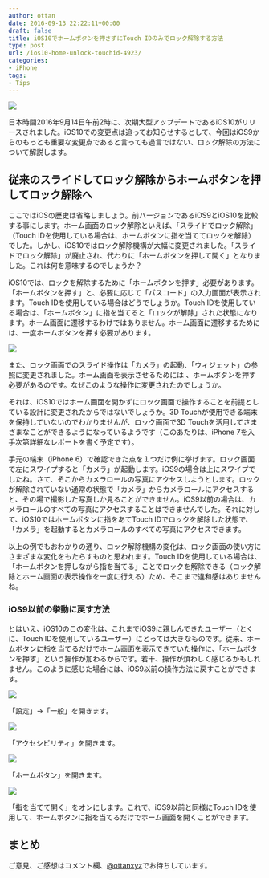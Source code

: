 ```yaml
---
author: ottan
date: 2016-09-13 22:22:11+00:00
draft: false
title: iOS10でホームボタンを押さずにTouch IDのみでロック解除する方法
type: post
url: /ios10-home-unlock-touchid-4923/
categories:
- iPhone
tags:
- Tips
---
```


![](/images/2016/09/160912-57d6abc0b0915.jpg)






日本時間2016年9月14日午前2時に、次期大型アップデートであるiOS10がリリースされました。iOS10での変更点は追ってお知らせするとして、今回はiOS9からのもっとも重要な変更点であると言っても過言ではない、ロック解除の方法について解説します。





## 従来のスライドしてロック解除からホームボタンを押してロック解除へ





ここではiOSの歴史は省略しましょう。前バージョンであるiOS9とiOS10を比較する事にします。ホーム画面のロック解除といえば、「スライドでロック解除」（Touch IDを使用している場合は、ホームボタンに指を当ててロックを解除）でした。しかし、iOS10ではロック解除機構が大幅に変更されました。「スライドでロック解除」が廃止され、代わりに「ホームボタンを押して開く」となりました。これは何を意味するのでしょうか？





iOS10では、ロックを解除するために「ホームボタンを押す」必要があります。「ホームボタンを押す」と、必要に応じて「パスコード」の入力画面が表示されます。Touch IDを使用している場合はどうでしょうか。Touch IDを使用している場合は、「ホームボタン」に指を当てると「ロックが解除」された状態になります。ホーム画面に遷移するわけではありません。ホーム画面に遷移するためには、一度ホームボタンを押す必要があります。





![](/images/2016/09/160912-57d6abcae45ae.png)






また、ロック画面でのスライド操作は「カメラ」の起動、「ウィジェット」の参照に変更されました。ホーム画面を表示させるためには
、ホームボタンを押す必要があるのです。なぜこのような操作に変更されたのでしょうか。





それは、iOS10ではホーム画面を開かずにロック画面で操作することを前提としている設計に変更されたからではないでしょうか。3D Touchが使用できる端末を保持していないのでわかりませんが、ロック画面で3D Touchを活用してさまざまなことができるようになっているようです（このあたりは、iPhone 7を入手次第詳細なレポートを書く予定です）。





手元の端末（iPhone 6）で確認できた点を１つだけ例に挙げます。ロック画面で左にスワイプすると「カメラ」が起動します。iOS9の場合は上にスワイプでしたね。さて、そこからカメラロールの写真にアクセスしようとします。ロックが解除されていない通常の状態で「カメラ」からカメラロールにアクセスすると、その場で撮影した写真しか見ることができません。iOS9以前の場合は、カメラロールのすべての写真にアクセスすることはできませんでした。それに対して、iOS10ではホームボタンに指をあてTouch IDでロックを解除した状態で、「カメラ」を起動するとカメラロールのすべての写真にアクセスできます。





以上の例でもおわかりの通り、ロック解除機構の変化は、ロック画面の使い方にさまざまな変化をもたらすものと思われます。Touch IDを使用している場合は、「ホームボタンを押しながら指を当てる」ことでロックを解除できる（ロック解除とホーム画面の表示操作を一度に行える）ため、そこまで違和感はありませんね。





### iOS9以前の挙動に戻す方法





とはいえ、iOS10のこの変化は、これまでiOS9に親しんできたユーザー（とくに、Touch IDを使用しているユーザー）にとっては大きなものです。従来、ホームボタンに指を当てるだけでホーム画面を表示できていた操作に、「ホームボタンを押す」という操作が加わるからです。若干、操作が煩わしく感じるかもしれません。このように感じた場合には、iOS9以前の操作方法に戻すことができます。





![](/images/2016/09/160912-57d6abd280c51.png)






「設定」→「一般」を開きます。





![](/images/2016/09/160912-57d6abd7db9af.png)






「アクセシビリティ」を開きます。





![](/images/2016/09/160912-57d6abdc8dbd2.png)






「ホームボタン」を開きます。





![](/images/2016/09/160912-57d6b0814ade0.png)






「指を当てて開く」をオンにします。これで、iOS9以前と同様にTouch IDを使用して、ホームボタンに指を当てるだけでホーム画面を開くことができます。





## まとめ





ご意見、ご感想はコメント欄、[@ottanxyz](https://twitter.com/ottanxyz)でお待ちしています。
